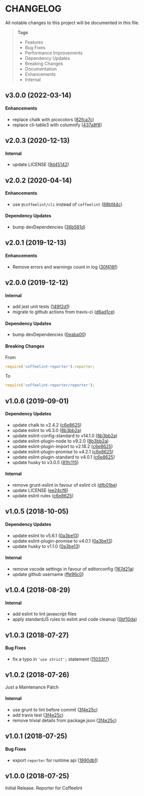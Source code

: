 # CHANGELOG

All notable changes to this project will be documented in this file.

> **Tags**
>
> - Features
> - Bug Fixes
> - Performance Improvements
> - Dependency Updates
> - Breaking Changes
> - Documentation
> - Enhancements
> - Internal

## v3.0.0 (2022-03-14)

#### Enhancements

- replace chalk with picocolors ([82fca7c](https://github.com/sibiraj-s/coffeelint-reporter/commit/82fca7c))
- replace cli-table3 with columnify ([437a8f8](https://github.com/sibiraj-s/coffeelint-reporter/commit/437a8f8))

## v2.0.3 (2020-12-13)

#### Internal

- update LICENSE ([9d45142](https://github.com/sibiraj-s/coffeelint-reporter/commit/9d45142))

## v2.0.2 (2020-04-14)

#### Enhancements

- use `@coffeelint/cli` instead of `coffeelint` ([88bf44c](https://github.com/sibiraj-s/coffeelint-reporter/commit/88bf44c))

#### Dependency Updates

- bump devDependencies ([36b581d](https://github.com/sibiraj-s/coffeelint-reporter/commit/36b581d))

## v2.0.1 (2019-12-13)

#### Enhancements

- Remove errors and warnings count in log ([30f418f](https://github.com/sibiraj-s/coffeelint-reporter/commit/30f418f))

## v2.0.0 (2019-12-12)

#### Internal

- add jest unit tests ([149f2d1](https://github.com/sibiraj-s/coffeelint-reporter/commit/149f2d1))
- migrate to github actions from travis-ci ([d6ad1ce](https://github.com/sibiraj-s/coffeelint-reporter/commit/d6ad1ce))

#### Dependency Updates

- bump devDependencies ([0eaba00](https://github.com/sibiraj-s/coffeelint-reporter/commit/0eaba00))

#### Breaking Changes

From

```js
require('coffeelint-reporter').reporter;
```

To

```js
require('coffeelint-reporter/reporter');
```

## v1.0.6 (2019-09-01)

#### Dependency Updates

- update chalk to v2.4.2 ([c6e8625](https://github.com/sibiraj-s/coffeelint-reporter/commit/c6e8625))
- update eslint to v6.3.0 ([8b3bb2a](https://github.com/sibiraj-s/coffeelint-reporter/commit/8b3bb2a))
- update eslint-config-standard to v14.1.0 ([8b3bb2a](https://github.com/sibiraj-s/coffeelint-reporter/commit/8b3bb2a))
- update eslint-plugin-node to v9.2.0 ([8b3bb2a](https://github.com/sibiraj-s/coffeelint-reporter/commit/8b3bb2a))
- update eslint-plugin-import to v2.18.2 ([c6e8625](https://github.com/sibiraj-s/coffeelint-reporter/commit/c6e8625))
- update eslint-plugin-promise to v4.2.1 ([c6e8625](https://github.com/sibiraj-s/coffeelint-reporter/commit/c6e8625))
- update eslint-plugin-standard to v4.0.1 ([c6e8625](https://github.com/sibiraj-s/coffeelint-reporter/commit/c6e8625))
- update husky to v3.0.5 ([81fc115](https://github.com/sibiraj-s/coffeelint-reporter/commit/81fc115))

#### Internal

- remove grunt-eslint in favour of eslint cli ([dfb01be](https://github.com/sibiraj-s/coffeelint-reporter/commit/dfb01be))
- update LICENSE ([ee24cf6](https://github.com/sibiraj-s/coffeelint-reporter/commit/ee24cf6))
- update eslint rules ([c6e8625](https://github.com/sibiraj-s/coffeelint-reporter/commit/c6e8625))

## v1.0.5 (2018-10-05)

#### Dependency Updates

- update eslint to v5.6.1 ([0a3be13](https://github.com/sibiraj-s/coffeelint-reporter/commit/0a3be13))
- update eslint-plugin-promise to v4.0.1 ([0a3be13](https://github.com/sibiraj-s/coffeelint-reporter/commit/0a3be13))
- update husky to v1.1.0 ([0a3be13](https://github.com/sibiraj-s/coffeelint-reporter/commit/0a3be13))

#### Internal

- remove vscode settings in favour of editorconfig ([167d21a](https://github.com/sibiraj-s/coffeelint-reporter/commit/167d21a))
- update github username ([ffe96c0](https://github.com/sibiraj-s/coffeelint-reporter/commit/ffe96c0))

## v1.0.4 (2018-08-29)

#### Internal

- add eslint to lint javascript files
- apply standardJS rules to eslint and code cleanup ([0bf10da](https://github.com/sibiraj-s/coffeelint-reporter/commit/0bf10da))

## v1.0.3 (2018-07-27)

#### Bug Fixes

- fix a typo in `'use strict';` statement ([11033f7](https://github.com/sibiraj-s/coffeelint-reporter/commit/11033f7))

## v1.0.2 (2018-07-26)

Just a Maintenance Patch

#### Internal

- use grunt to lint before commit ([3f4e25c](https://github.com/sibiraj-s/coffeelint-reporter/commit/3f4e25c))
- add travis test ([3f4e25c](https://github.com/sibiraj-s/coffeelint-reporter/commit/3f4e25c))
- remove trivial details from package.json ([3f4e25c](https://github.com/sibiraj-s/coffeelint-reporter/commit/3f4e25c))

## v1.0.1 (2018-07-25)

#### Bug Fixes

- export `reporter` for runtime api ([1990db1](https://github.com/sibiraj-s/coffeelint-reporter/commit/1990db1))

## v1.0.0 (2018-07-25)

Initial Release.
Reporter for Coffeelint
